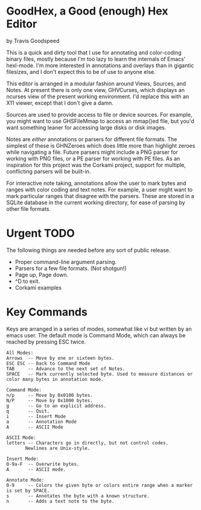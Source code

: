 GoodHex, a Good (enough) Hex Editor
===================================

by Travis Goodspeed

This is a quick and dirty tool that I use for annotating and
color-coding binary files, mostly because I'm too lazy to learn the
internals of Emacs' hexl-mode.  I'm more interested in annotations and
overlays than in gigantic filesizes, and I don't expect this to be of
use to anyone else.



This editor is arranged in a modular fashion around Views, Sources,
and Notes.  At present there is only one view, GHVCurses, which
displays an ncurses view of the present working environment.  I'd
replace this with an X11 viewer, except that I don't give a damn.

Sources are used to provide access to file or device sources.  For
example, you might want to use GHSFileMmap to access an mmap()ed file,
but you'd want something leaner for accessing large disks or disk
images.

Notes are *either* annotations or parsers for different file formats.
The simplest of these is GHNZeroes which does little more than
highlight zeroes while navigating a file.  Future parsers might
include a PNG parser for working with PNG files, or a PE parser for
working with PE files.  As an inspiration for this project was the
Corkami project, support for multiple, conflicting parsers will be
built-in.

For interactive note taking, annotations allow the user to mark bytes
and ranges with color coding and text notes.  For example, a user
might want to mark particular ranges that disagree with the parsers.
These are stored in a SQLite database in the current working
directory, for ease of parsing by other file formats.



Urgent TODO
===========

The following things are needed before any sort of public release.

* Proper command-line argument parsing.
* Parsers for a few file formats.  (Not shotgun!)
* Page up, Page down.
* ^D to exit.
* Corkami examples


Key Commands
============

Keys are arranged in a series of modes, somewhat like vi but written
by an emacs user.  The default mode is Command Mode, which can always
be reached by pressing ESC twice.

```
All Modes:
Arrows  -- Move by one or sixteen bytes.
ESC ESC -- Back to Command Mode
TAB     -- Advance to the next set of Notes.
SPACE   -- Mark currently selected byte. Used to measure distances or color many bytes in annotation mode.

Command Mode:
n/p     -- Move by 0x0100 bytes.
N/P     -- Move by 0x1000 bytes.
g       -- Go to an explicit address.
q       -- Quit.
i       -- Insert Mode
a       -- Annotation Mode
A       -- ASCII Mode

ASCII Mode:
letters -- Characters go in directly, but not control codes.
	   Newlines are Unix-style.

Insert Mode:
0-9a-F  -- Overwrite bytes.
A       -- ASCII mode.

Annotate Mode:
0-9     -- Colors the given byte or colors entire range when a marker is set by SPACE.
s       -- Annotates the byte with a known structure.
n       -- Adds a text note to the byte.
```
